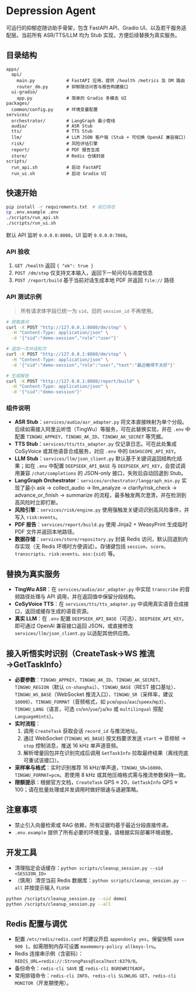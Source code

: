 # Depression Agent

可运行的抑郁症随访助手骨架，包含 FastAPI API、Gradio UI、以及若干服务适配层。当前所有 ASR/TTS/LLM 均为 Stub 实现，方便后续替换为真实服务。

## 目录结构

```
apps/
  api/
    main.py            # FastAPI 应用，提供 /health /metrics 及 DM 路由
    router_dm.py       # 抑郁随访问答与报告构建接口
  ui-gradio/
    app.py             # 简单的 Gradio 多模态 UI
packages/
  common/config.py     # 环境变量配置
services/
  orchestrator/        # LangGraph 最小管线
  audio/               # ASR Stub
  tts/                 # TTS Stub
  llm/                 # LLM JSON 客户端 (Stub + 可切换 OpenAI 兼容接口)
  risk/                # 风险评估引擎
  report/              # PDF 报告生成
  store/               # Redis 仓储封装
scripts/
  run_api.sh           # 启动 FastAPI
  run_ui.sh            # 启动 Gradio UI
```

## 快速开始

```bash
pip install -r requirements.txt  # 如已存在
cp .env.example .env
./scripts/run_api.sh
./scripts/run_ui.sh
```

默认 API 监听 `0.0.0.0:8080`，UI 监听 `0.0.0.0:7860`。

### API 验收

1. `GET /health` 返回 `{ "ok": true }`
2. `POST /dm/step` 仅支持文本输入，返回下一轮问句与进度信息
3. `POST /report/build` 基于当前对话生成本地 PDF 并返回 `file://` 路径

### API 测试示例

> 所有请求体字段已统一为 `sid`，旧的 `session_id` 不再使用。

```bash
# 获取首问
curl -X POST "http://127.0.0.1:8080/dm/step" \
  -H "Content-Type: application/json" \
  -d '{"sid":"demo-session","role":"user"}'

# 追加一次对话轮次
curl -X POST "http://127.0.0.1:8080/dm/step" \
  -H "Content-Type: application/json" \
  -d '{"sid":"demo-session","role":"user","text":"最近睡得不太好"}'

# 生成报告
curl -X POST "http://127.0.0.1:8080/report/build" \
  -H "Content-Type: application/json" \
  -d '{"sid":"demo-session"}'
```

### 组件说明

- **ASR Stub**：`services/audio/asr_adapter.py` 将文本直接映射为单个分段。后续如需接入阿里云听悟（TingWu）等服务，可在此替换实现，并在 `.env` 中配置 `TINGWU_APPKEY`、`TINGWU_AK_ID`、`TINGWU_AK_SECRET` 等凭据。
- **TTS Stub**：`services/tts/tts_adapter.py` 仅记录日志。可在此处集成 CoSyVoice 或其他语音合成服务，对应 `.env` 中的 `DASHSCOPE_API_KEY`。
- **LLM Stub**：`services/llm/json_client.py` 默认基于关键词返回结构化结果；如在 `.env` 中配置 `DEEPSEEK_API_BASE` 与 `DEEPSEEK_API_KEY`，会尝试调用兼容 `/chat/completions` 的 JSON-only 接口，失败后自动回退到 Stub。
- **LangGraph Orchestrator**：`services/orchestrator/langgraph_min.py` 实现了最小 ask → collect_audio → llm_analyze → clarify/risk_check → advance_or_finish → summarize 的流程，最多触发两次澄清，并在检测到高风险时立即打断。
- **风险引擎**：`services/risk/engine.py` 使用强触发关键词识别高风险事件，并写入 `risk:events`。
- **PDF 报告**：`services/report/build.py` 使用 Jinja2 + WeasyPrint 生成临时 PDF 文件并返回本地路径。
- **数据存储**：`services/store/repository.py` 封装 Redis 访问，默认回退到内存实现（无 Redis 环境时方便调试）。存储键包括 `session`、`score`、`transcripts`、`risk:events`、`oss:{sid}` 等。

## 替换为真实服务

- **TingWu ASR**：在 `services/audio/asr_adapter.py` 中实现 `transcribe` 的音频路径处理与 API 调用，并在返回值中保留分段结构。
- **CoSyVoice TTS**：在 `services/tts/tts_adapter.py` 中调用真实语音合成接口，返回或缓存生成的语音资源。
- **真实 LLM**：在 `.env` 配置 `DEEPSEEK_API_BASE`（可选）、`DEEPSEEK_API_KEY`，即可通过 OpenAI 兼容接口返回 JSON，或直接修改 `services/llm/json_client.py` 以适配其他供应商。

## 接入听悟实时识别（CreateTask→WS 推流→GetTaskInfo）

- **必要参数**：`TINGWU_APPKEY`、`TINGWU_AK_ID`、`TINGWU_AK_SECRET`、`TINGWU_REGION`（默认 `cn-shanghai`）、`TINGWU_BASE`（REST 接口基址）、`TINGWU_WS_BASE`（WebSocket 推流入口）、`TINGWU_SR`（采样率，建议 `16000`）、`TINGWU_FORMAT`（音频格式，如 `pcm`/`opus`/`aac`/`speex`/`mp3`）、`TINGWU_LANG`（语言，可选 `cn`/`en`/`yue`/`ja`/`ko` 或 `multilingual` 搭配 `LanguageHints`）。
- **实时流程**：
  1. 调用 `CreateTask` 获取会话 `record_id` 与推流地址。
  2. 通过 WebSocket (`TINGWU_WS_BASE`) 按文档要求发送 `start` → 音频帧 → `stop` 控制消息，推送 16 kHz 单声道音频。
  3. 解析增量回包并在识别完成后调用 `GetTaskInfo` 拉取最终结果（离线兜底可重试该接口）。
- **采样率与格式**：实时识别推荐 16 kHz/单声道，`TINGWU_SR=16000`、`TINGWU_FORMAT=pcm`。若使用 8 kHz 或其他压缩格式需与推流参数保持一致。
- **限额提示**：根据官方文档，`CreateTask` QPS ≈ 20，`GetTaskInfo` QPS ≈ 100；请在批量处理或并发调用时做好限速与退避策略。

## 注意事项

- 禁止引入向量检索或 RAG 依赖，所有证据均基于最近分段直接传递。
- `.env.example` 提供了所有必要的环境变量，请根据实际部署环境调整。

## 开发工具

- 清理指定会话缓存：`python scripts/cleanup_session.py --sid <SESSION_ID>`
- （慎用）清空当前 Redis 数据库：`python scripts/cleanup_session.py --all` 并按提示输入 `FLUSH`

```bash
python /scripts/cleanup_session.py --sid demo1
python /scripts/cleanup_session.py --all
```

## Redis 配置与调优

- 配置 `/etc/redis/redis.conf` 时建议开启 `appendonly yes`，保留快照 `save 900 1`，如需限制内存可设置 `maxmemory-policy allkeys-lru`。
- Redis 连接串示例（含密码）：`REDIS_URL=redis://:StrongPass@localhost:6379/0`。
- 备份命令：`redis-cli SAVE` 或 `redis-cli BGREWRITEAOF`。
- 常用排错命令：`redis-cli INFO`、`redis-cli SLOWLOG GET`、`redis-cli MONITOR`（开发期使用）。
